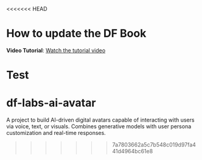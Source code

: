 <<<<<<< HEAD
# __How to update the DF Book__

__Video Tutorial__: [Watch the tutorial video](https://drive.google.com/file/d/1nUvWX9HqdaEexTLKzvk-XM6Z3lFlYlRd/preview)

Test
=======
# df-labs-ai-avatar
A project to build AI-driven digital avatars capable of interacting with users via voice, text, or visuals. Combines generative models with user persona customization and real-time responses.
>>>>>>> 7a7803662a5c7b548c019d97fa441d4964bc61e8

